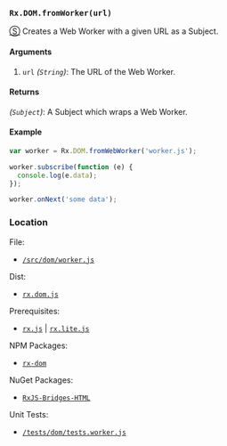 ### `Rx.DOM.fromWorker(url)`
[&#x24C8;](https://github.com/Reactive-Extensions/RxJS-DOM/blob/master/src/dom/worker.js "View in source")
Creates a Web Worker with a given URL as a Subject.

#### Arguments
1. `url` *(`String`)*: The URL of the Web Worker.

#### Returns
*(`Subject`)*: A Subject which wraps a Web Worker.

#### Example
```js
var worker = Rx.DOM.fromWebWorker('worker.js');

worker.subscribe(function (e) {
  console.log(e.data);
});

worker.onNext('some data');
```

### Location

File:
- [`/src/dom/worker.js`](https://github.com/Reactive-Extensions/RxJS-DOM/blob/master/src/dom/worker.js)

Dist:
- [`rx.dom.js`](https://github.com/Reactive-Extensions/RxJS-DOM/blob/master/dist/rx.dom.js)

Prerequisites:
- [`rx.js`](https://github.com/Reactive-Extensions/RxJS/blob/master/dist/rx.js) |  [`rx.lite.js`](https://github.com/Reactive-Extensions/RxJS/blob/master/rx.lite.js)

NPM Packages:
- [`rx-dom`](https://preview.npmjs.com/package/rx-dom)

NuGet Packages:
- [`RxJS-Bridges-HTML`](http://www.nuget.org/packages/RxJS-Bridges-HTML/)

Unit Tests:
- [`/tests/dom/tests.worker.js`](https://github.com/Reactive-Extensions/RxJS-DOM/blob/master/tests/dom/tests.worker.js)
